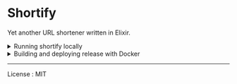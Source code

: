 # Shortify

Yet another URL shortener written in Elixir.

<details><summary>Running shortify locally</summary>
<p>

- Set `DATABASE_URL` environment variable with pool size
> `postgres://username:password@db_host:5432/shortify_db?pool_size=10`
- Run `iex -S mix` on command-line
- Visit [http://localhost:4000](http://localhost:4000)

</p>
</details>

<details><summary>Building and deploying release with Docker</summary>
<p>

##### Building image

```sh
docker build -t shortify .
```

##### Running container

```sh
docker run --rm \
    -p 4000:4000 \
    -p 4001:4001 \
    -e DATABASE_URL="postgres://postgres:pass@pgdb:5432/shortify_db?pool_size=10" \
    -e WEB_BASE_URL="http://curl.ist" \
    -it shortify
```

- `4000` port listening for web and `4001` for API by default.

</p>
</details>

----
License : MIT
